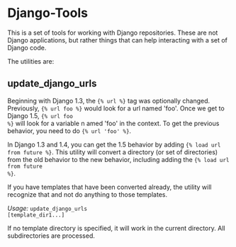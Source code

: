 Django-Tools
============

This is a set of tools for working with Django repositories. These are not
Django applications, but rather things that can help interacting with a
set of Django code.

The utilities are:

update_django_urls
------------------
Beginning with Django 1.3, the <code>{% url %}</code> tag was optionally changed. 
Previously, <code>{% url foo %}</code> would look for a url named 'foo'. 
Once we get to Django 1.5, <code>{% url foo %}</code> will look for a variable n
amed 'foo' in the context. 
To get the previous behavior, you need to do <code>{% url 'foo' %}</code>.

In Django 1.3 and 1.4, you can get the 1.5 behavior by adding <code>{% load url from future %}</code>. 
This utility will convert a directory (or set of directories) from the old behavior to the new behavior, 
including adding the <code>{% load url from future %}</code>.

If you have templates that have been converted already,
the utility will recognize that and not do anything to those templates.

_Usage:_ <code>update_django_urls [template_dir1...]</code>

If no template directory is specified, it will work in the current directory. 
All subdirectories are processed.